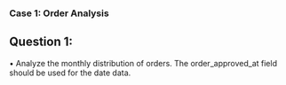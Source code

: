 ### Case 1: Order Analysis

## Question 1:
•	Analyze the monthly distribution of orders. The order_approved_at field should be used for the date data.

